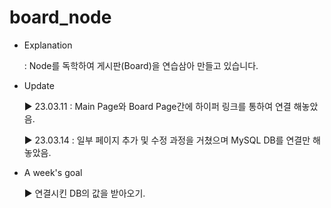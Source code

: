 # board_node

- Explanation

    : Node를 독학하여 게시판(Board)을 연습삼아 만들고 있습니다.

- Update

    ▶ 23.03.11 : Main Page와 Board Page간에 하이퍼 링크를 통하여 연결 해놓았음.
    
    ▶ 23.03.14 : 일부 페이지 추가 및 수정 과정을 거쳤으며 MySQL DB를 연결만 해놓았음.

- A week's goal

    ▶ 연결시킨 DB의 값을 받아오기.
